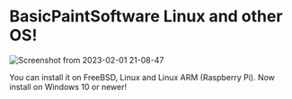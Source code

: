 # BasicPaintSoftware Linux and other OS!

![Screenshot from 2023-02-01 21-08-47](https://user-images.githubusercontent.com/52569279/216163721-11bf121a-e163-4662-909a-10da884461d1.png)


You can install it on FreeBSD, Linux and Linux ARM (Raspberry Pi).
Now install on Windows 10 or newer!
